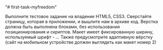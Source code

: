 "# first-task-myfreedom"

Выполните тестовое задание на владение HTML5, CSS3. 
Сверстайте страницу, которая в приложении, и вышлите нам в архиве код. 
Верстка должна быть выполнена блоками, без использования позиционирования и скриптов. Макет имеет фиксированную ширину, используемый шрифт -  ...
Также предусмотрите адаптивную вёрстку (сайт на мобильном устройстве должен выглядеть как макет номер 2)
